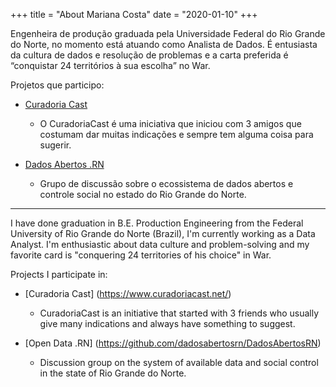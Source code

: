 +++
title = "About Mariana Costa"
date = "2020-01-10"
+++

Engenheira de produção graduada pela Universidade Federal do Rio Grande do Norte, no momento está atuando como Analista de Dados.
É entusiasta da cultura de dados e resolução de problemas e a carta preferida é “conquistar 24 territórios à sua escolha” no War.

Projetos que participo:


- [Curadoria Cast](https://www.curadoriacast.net/)

    - O CuradoriaCast é uma iniciativa que iniciou com 3 amigos que costumam dar muitas indicações e sempre tem alguma coisa para sugerir.
    
    
- [Dados Abertos .RN](https://github.com/dadosabertosrn/DadosAbertosRN)

    - Grupo de discussão sobre o ecossistema de dados abertos e controle social no estado do Rio Grande do Norte.

--------
 I have done graduation in B.E. Production Engineering from the Federal University of Rio Grande do Norte (Brazil), I'm currently working as a Data Analyst.
I'm enthusiastic about data culture and problem-solving and my favorite card is "conquering 24 territories of his choice" in War.

Projects I participate in:


- [Curadoria Cast] (https://www.curadoriacast.net/)

    - CuradoriaCast is an initiative that started with 3 friends who usually give many indications and always have something to suggest.
    
    
- [Open Data .RN] (https://github.com/dadosabertosrn/DadosAbertosRN)

    - Discussion group on the system of available data and social control in the state of Rio Grande do Norte.

